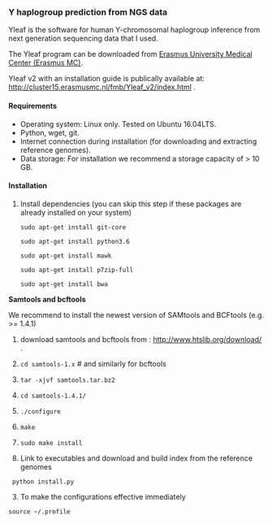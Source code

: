 ### Y haplogroup prediction from NGS data

Yleaf is the software for human Y-chromosomal haplogroup inference from next generation sequencing data that I used.

The Yleaf program can be downloaded from [Erasmus University Medical Center (Erasmus MC)](https://www6.erasmusmc.nl/genetic_identification/resources/). 

Yleaf v2 with an installation guide is publically available at: http://cluster15.erasmusmc.nl/fmb/Yleaf_v2/index.html .



#### Requirements
- Operating system: Linux only. Tested on Ubuntu 16.04LTS.
- Python, wget, git.
- Internet connection during installation (for downloading and extracting reference genomes).
- Data storage: For installation we recommend a storage capacity of > 10 GB.
#### Installation
1. Install dependencies (you can skip this step if these packages are already installed on your system)
 
   ```sudo apt-get install git-core```
 
   ```sudo apt-get install python3.6```
 
   ```sudo apt-get install mawk```
 
   ```sudo apt-get install p7zip-full```
 
   ```sudo apt-get install bwa```

 **Samtools and bcftools**
 
We recommend to install the newest version of SAMtools and BCFtools (e.g. >= 1.4.1)
 1. download samtools and bcftools from : http://www.htslib.org/download/ .
 2. ```cd samtools-1.x```    # and similarly for bcftools
 3. ```tar -xjvf samtools.tar.bz2```
 4. ```cd samtools-1.4.1/```
 5. ```./configure```
 6. ```make```
 7. ```sudo make install```

2. Link to executables and download and build index from the reference genomes

``` python install.py```

3. To make the configurations effective immediately

 ```source ~/.profile```

